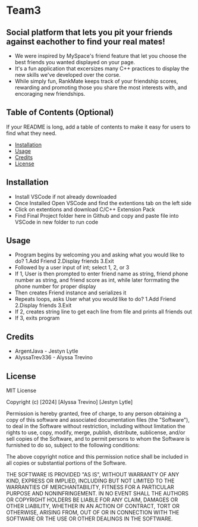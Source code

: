 # <RankMates>
# Team3
## Social platform that lets you pit your friends against eachother to find your real mates!
- We were inspired by MySpace's friend feature that let you choose the best friends you wanted displayed on your page.
- It's a fun application that excersizes many C++ practices to display the new skills we've developed over the corse.
- While simply fun, RankMate keeps track of your friendship scores, rewarding and promoting those you share the most interests with, and encoraging new friendships. 
## Table of Contents (Optional)
If your README is long, add a table of contents to make it easy for users to find what they need.
- [Installation](#installation)
- [Usage](#usage)
- [Credits](#credits)
- [License](#license)
## Installation
- Install VSCode if not already downloaded
- Once Installed Open VSCode and find the extentions tab on the left side
- Click on extentions and download C/C++ Extension Pack
- Find Final Project folder here in Github and copy and paste file into VSCode in new folder to run code
## Usage
- Program begins by welcoming you and asking what you would like to do? 1.Add Friend 2.Display friends 3.Exit
- Followed by a user input of int; select 1, 2, or 3
- If 1, User is then prompted to enter friend name as string, friend phone number as string, and friend score as int, while later forrmating the phone number for proper display
- Then creates Friend instance and serializes it
- Repeats loops, asks User what you would like to do? 1.Add Friend 2.Display friends 3.Exit
- If 2, creates string line to get each line from file and prints all friends out
- If 3, exits program
## Credits
- ArgentJava - Jestyn Lytle 
- AlyssaTrev336 - Alyssa Trevino
## License
MIT License

Copyright (c) [2024] [Alyssa Trevino] [Jestyn Lytle]

Permission is hereby granted, free of charge, to any person obtaining a copy
of this software and associated documentation files (the "Software"), to deal
in the Software without restriction, including without limitation the rights
to use, copy, modify, merge, publish, distribute, sublicense, and/or sell
copies of the Software, and to permit persons to whom the Software is
furnished to do so, subject to the following conditions:

The above copyright notice and this permission notice shall be included in all
copies or substantial portions of the Software.

THE SOFTWARE IS PROVIDED "AS IS", WITHOUT WARRANTY OF ANY KIND, EXPRESS OR
IMPLIED, INCLUDING BUT NOT LIMITED TO THE WARRANTIES OF MERCHANTABILITY,
FITNESS FOR A PARTICULAR PURPOSE AND NONINFRINGEMENT. IN NO EVENT SHALL THE
AUTHORS OR COPYRIGHT HOLDERS BE LIABLE FOR ANY CLAIM, DAMAGES OR OTHER
LIABILITY, WHETHER IN AN ACTION OF CONTRACT, TORT OR OTHERWISE, ARISING FROM,
OUT OF OR IN CONNECTION WITH THE SOFTWARE OR THE USE OR OTHER DEALINGS IN THE
SOFTWARE.
